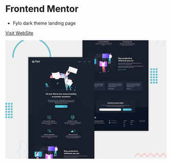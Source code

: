 # Frontend Mentor 
- Fylo dark theme landing page

<a href="https://fylodarkthemee.netlify.app/">Visit WebSite</a>

![Design preview for the Fylo dark theme landing page challenge](./design/desktop-preview.jpg)

